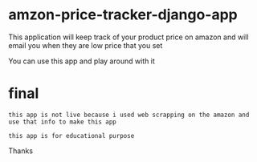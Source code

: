# amzon-price-tracker-django-app

This application will keep track of your product price on amazon and will email you when they are low price that you set

You can use this app and play around with it

# final

    this app is not live because i used web scrapping on the amazon and use that info to make this app

    this app is for educational purpose

Thanks
